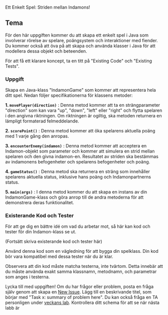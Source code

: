 Ett Enkelt Spel: Striden mellan Indamons!

## Tema
För den här uppgiften kommer du att skapa ett enkelt spel i Java som involverar rörelse av spelare, poängsystem och interaktioner med fiender. Du kommer också att öva på att skapa och använda klasser i Java för att modellera dessa objekt och beteenden.

För att få ett klarare koncept, ta en titt på "Existing Code" och "Existing Tests".

### Uppgift 

Skapa en Java-klass "IndamonGame" som kommer att representera hela ditt spel. Nedan följer specifikationerna för klassens metoder:

**1. `movePlayer(direction)`** : Denna metod kommer att ta en strängparameter "direction" som kan vara "up", "down", "left" eller "right" och flytta spelaren i den angivna riktningen. Om riktningen är ogiltig, ska metoden returnera en lämpligt formaterad felmeddelande.

**2. `scorePoint()`** : Denna metod kommer att öka spelarens aktuella poäng med 1 varje gång den anropas.

**3. `encounterEnemy(indamon)`** : Denna metod kommer att acceptera en Indamon-objekt som parameter och kommer att simulera en strid mellan spelaren och den givna indamon-en. Resultatet av striden ska bestämmas av indamonens befogenheter och spelarens befogenheter och poäng.

**4. `gameStatus()`** : Denna metod ska returnera en sträng som innehåller spelarens aktuella status, inklusive hans poäng och Indamonpartnerns status.

**5. `main(args)`** : I denna metod kommer du att skapa en instans av din IndamonGame-klass och göra anrop till de andra metoderna för att demonstrera deras funktionalitet.

### Existerande Kod och Tester
För att ge dig en bättre idé om vad du arbetar mot, så här kan kod och tester för din Indamon-klass se ut.

(Fortsätt skriva existerande kod och tester här)

Använd denna kod som en vägledning för att bygga din spelklass. Din kod bör vara kompatibel med dessa tester när du är klar. 

Observera att din kod måste matcha testerna, inte tvärtom. Detta innebär att du måste använda exakt samma klassnamn, metodnamn, och parametrar som anges i testerna.

Lycka till med uppgiften! Om du har frågor eller problem, posta en fråga själv genom att skapa en [New Issue](https://gits-15.sys.kth.se/inda-22/help/issues/new). Lägg till en beskrivande titel, som börjar med "Task x: summary of problem here". Du kan också fråga en TA personligen under [veckans lab](https://queue.csc.kth.se/Queue/INDA). Kontrollera ditt schema för att se när nästa labb är